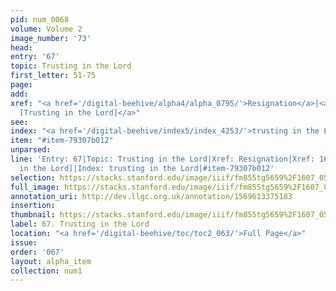```yaml
---
pid: num_0068
volume: Volume 2
image_number: '73'
head: 
entry: '67'
topic: Trusting in the Lord
first_letter: 51-75
page: 
add: 
xref: "<a href='/digital-beehive/alpha4/alpha_0795/'>Resignation</a>|<a href='/digital-beehive/toc/toc2_328/'>1666
  [Trusting in the Lord]</a>"
see: 
index: "<a href='/digital-beehive/index5/index_4253/'>trusting in the Lord</a>"
item: "#item-79307b012"
unparsed: 
line: 'Entry: 67|Topic: Trusting in the Lord|Xref: Resignation|Xref: 1666 [Trusting
  in the Lord]|Index: trusting in the Lord|#item-79307b012'
selection: https://stacks.stanford.edu/image/iiif/fm855tg5659%2F1607_0540/305,3007,3002,549/full/0/default.jpg
full_image: https://stacks.stanford.edu/image/iiif/fm855tg5659%2F1607_0540/full/full/0/default.jpg
annotation_uri: http://dev.llgc.org.uk/annotation/1569613375183
insertion: 
thumbnail: https://stacks.stanford.edu/image/iiif/fm855tg5659%2F1607_0540/305,3007,600,180/250,/0/default.jpg
label: 67. Trusting in the Lord
location: "<a href='/digital-beehive/toc/toc2_063/'>Full Page</a>"
issue: 
order: '067'
layout: alpha_item
collection: num1
---
```

